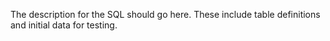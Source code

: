 The description for the SQL should go here. These include table definitions and initial data for testing.
